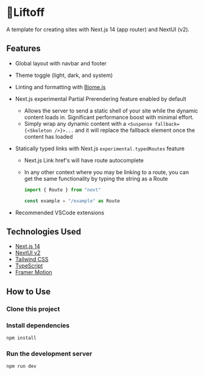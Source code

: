# 🚀Liftoff

A template for creating sites with Next.js 14 (app router) and NextUI (v2).

## Features

- Global layout with navbar and footer
- Theme toggle (light, dark, and system)
- Linting and formatting with [Biome.js](https://biomejs.dev/)
- Next.js experimental Partial Prerendering feature enabled by default

  - Allows the server to send a static shell of your site while the dynamic content loads in. Significant performance boost with minimal effort.
  - Simply wrap any dynamic content with a `<Suspense fallback={<Skeleton />}>...` and it will replace the fallback element once the content has loaded

- Statically typed links with Next.js `experimental.typedRoutes` feature

  - Next.js Link href's will have route autocomplete
  - In any other context where you may be linking to a route, you can get the same functionality by typing the string as a Route

    ```typescript
    import { Route } from "next"

    const example = "/example" as Route
    ```

- Recommended VSCode extensions

## Technologies Used

- [Next.js 14](https://nextjs.org/docs/getting-started)
- [NextUI v2](https://nextui.org/)
- [Tailwind CSS](https://tailwindcss.com/)
- [TypeScript](https://www.typescriptlang.org/)
- [Framer Motion](https://www.framer.com/motion/)

## How to Use

### Clone this project

### Install dependencies

```bash
npm install
```

### Run the development server

```bash
npm run dev
```
